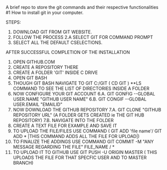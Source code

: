A brief repo to store the git commands and their respective functionalities
#1 How to install git in your computer.

 

STEPS:
1. DOWNLOAD GIT FROM GIT WEBSITE.
2. FOLLOW THE PROCESS
	2.A SELECT GIT FOR COMMAND PROMPT
3. SELECT ALL THE DEFAULT CSELECTIONS. 

AFTER SUCCESSFUL COMPLETION OF THE INSTALLATION
1. OPEN GITHUB.COM
2. CREATE A REPOSITORY THERE
3. CREATE A FOLDER 'GIT' INSIDE C DRIVE
4. OPEN GIT BASH
5. THOUGH GIT BASH NAVIGATE TO GIT C:/GIT ( CD GIT )    **LS COMMAND TO SEE THE LIST OF DIRECTORIES INSIDE A FOLDER
6. NOW CONFIGURE YOUR GIT ACCOUNT
	6.A. GIT GONFIG --GLOBAL USER.NAME "GITHUB USER NAME"
	6.B. GIT CONGIF --GLOBAL USER.EMAIL "EMAILID"
7. NOW DOWNLOAD THE GITHUB REPOSITORY 
	7.A. GIT CLONE "GITHUB REPOSITORY URL" (A FOLDER GETS CREATED ie THE GIT HUB REPOSITORY)
	7.B. NAVIGATE INTO THE FOLDER
8. CREATE A TEXT FILE FOR EXAMPLE AND SAVE IT
9. TO UPLOAD THE FILE/FILES USE COMMAND ( GIT ADD 'file name'/ GIT ADD * |THIS COMMAND ADDS ALL THE FILE FOR UPLOAD|)
10. TO FINALIZE THE ADDINGS USE COMMAND GIT COMMIT -M "ANY MESSAGE REGARDING THE FILE" FILE_NAME / *
11. TO UPLOAD IT TO GITHUB USE GIT PUSH -U ORIGIN MASTER ( THIS UPLOADS THE FILE FOR THAT SPECFIC USER AND TO MASTER BRANCH)
